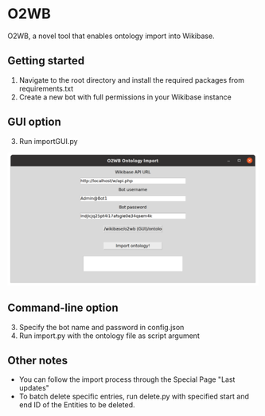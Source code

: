 # O2WB

O2WB, a novel tool that enables ontology import into Wikibase.

## Getting started

1. Navigate to the root directory and install the required packages from requirements.txt
2. Create a new bot with full permissions in your Wikibase instance

## GUI option

3. Run importGUI.py

![](screenshotGUI.png)

## Command-line option

3. Specify the bot name and password in config.json
4. Run import.py with the ontology file as script argument

## Other notes

- You can follow the import process through the Special Page "Last updates"
- To batch delete specific entries, run delete.py with specified start and end ID of the Entities to be deleted.
